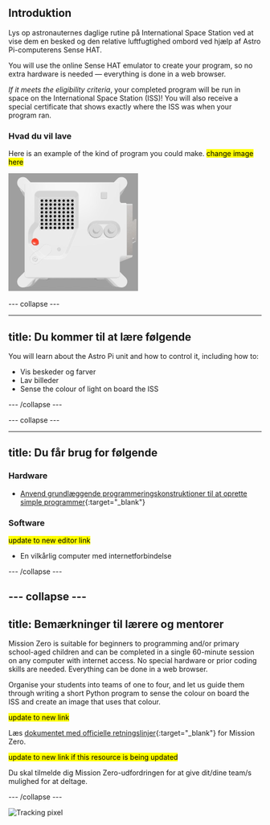 ## Introduktion

Lys op astronauternes daglige rutine på International Space Station ved at vise dem en besked og den relative luftfugtighed ombord ved hjælp af Astro Pi-computerens Sense HAT.

You will use the online Sense HAT emulator to create your program, so no extra hardware is needed — everything is done in a web browser.

*If it meets the eligibility criteria*, your completed program will be run in space on the International Space Station (ISS)! You will also receive a special certificate that shows exactly where the ISS was when your program ran.

### Hvad du vil lave

Here is an example of the kind of program you could make. <mark>change image here</mark>

![The Trinket Sense HAT emulator running a sample program which scrolls the humidity value across the LED matrix and then displays a picture of a fish.](images/M0_4.gif)


--- collapse ---

---
title: Du kommer til at lære følgende
---

You will learn about the Astro Pi unit and how to control it, including how to:
+ Vis beskeder og farver
+ Lav billeder
+ Sense the colour of light on board the ISS

--- /collapse ---

--- collapse ---

---
title: Du får brug for følgende
---

### Hardware

+ [Anvend grundlæggende programmeringskonstruktioner til at oprette simple programmer](https://curriculum.raspberrypi.org/programming/creator/){:target="_blank"}

### Software

<mark> update to new editor link </mark>
+ En vilkårlig computer med internetforbindelse

--- /collapse ---

--- collapse ---
---
title: Bemærkninger til lærere og mentorer
---

Mission Zero is suitable for beginners to programming and/or primary school-aged children and can be completed in a single 60-minute session on any computer with internet access. No special hardware or prior coding skills are needed. Everything can be done in a web browser.

Organise your students into teams of one to four, and let us guide them through writing a short Python program to sense the colour on board the ISS and create an image that uses that colour.

<mark> update to new link </mark>

Læs [dokumentet med officielle retningslinjer](https://astro-pi.org/media/mission-zero-guidelines/Astro_Pi_Mission_Zero_Guidelines_2021_22-da.pdf){:target="_blank"} for Mission Zero.

<mark> update to new link if this resource is being updated </mark>

 Du skal tilmelde dig Mission Zero-udfordringen for at give dit/dine team/s mulighed for at deltage.

--- /collapse ---

![Tracking pixel](https://code.org/api/hour/begin_raspberrypi_astropi.png)
